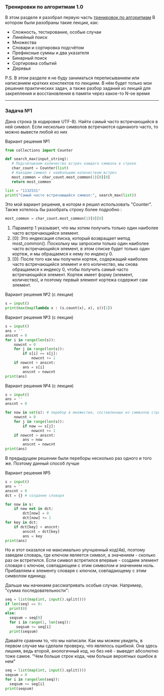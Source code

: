 ### Тренировки по алгоритмам 1.0

В этом разделе я разобрал первую часть [тренировок по алгоритмам](https://yandex.ru/yaintern/algorithm-training_1)
В котором были разобраны такие лекции, как:

- Сложность, тестирование, особые случаи
- Линейный поиск
- Множества
- Словари и сортировка подсчётом
- Префиксные суммы и два указателя
- Бинарный поиск
- Сортировка событий
- Деревья



P.S. В этом разделе я не буду заниматься переписыванием или написанием кратких конспектов по лекциям.
В нём будет только мои решения практических задач, а также разбор заданий из лекций для 
закрепления и восстановления в памяти через какое-то N-ое время

_____________________________________________________________________________________________________________________________


### Задача №1

 Дана строка (в кодировке UTF-8). Найти самый часто встречающийся в ней символ. Если несколько символов встречаются одинакого часто, то можно вывести любой из них

 Вариант решения №1

 ```python
from collections import Counter

def search_max(input_string):
    # Подсчитываем количество встреч каждого символа в строке
    char_count = Counter(list)
    # Находим символ с наибольшим количеством встреч
    most_common = char_count.most_common(1)[0][0]
    return most_common

list = "1132531"
print("Самый часто встречающийся символ:", search_max(list))
```
Это мой вариант решения, в которм я решил использовать "Counter".
Также хотелось бы разобрать строку более подробно : 

```python
most_common = char_count.most_common(1)[0][0]
```

1. Параметр 1 указывает, что мы хотим получить только один наиболее часто встречающийся элемент.
2. [0]: Это индексация списка, который возвращает метод most_common(). Поскольку мы запросили только один наиболее часто встречающийся элемент, в этом списке будет только один кортеж, и мы обращаемся к нему по индексу 0.
3. [0]: После того как мы получили кортеж, содержащий наиболее часто встречающийся элемент и его количество, мы снова обращаемся к индексу 0, чтобы получить самый часто встречающийся элемент. Кортеж имеет форму (элемент, количество), и поэтому первый элемент кортежа содержит сам элемент.

 Вариант решения №2 (с лекции)

 ```python
s = input()
print(max(map(lambda x : (s.count(x), x), s))[1])
```

Вариант решения №3 (с лекции)

```python
s = input()
ans = ''
anscnt = 0
for i in range(len(s)):
    nowcnt = 0
    for j in range(len(s)):
        if s[i] == s[j]:
            nowcnt += 1
    if nowcnt > anscnt:
        ans = s[i]
        anscnt = nowcnt
print(ans)
```
Вариант решения №4 (с лекции)

```python
s = input()
ans = ''
anscnt = 0

for now in set(s): # перебор в множестве, составленных из символов строки 
    nowcnt = 0
    for j in range(len(s)):
        if now == s[j]:
            nowcnt += 1
    if nowcnt > anscnt:
        ans = now
        anscnt = nowcnt
print(ans)
```

В предыдущем решении были переборы несколько раз одного и того же. Поэтому данный способ лучше

Вариант решения №5

```python
s = input()
ans = ''
anscnt = 0
dct = {} # создание словаря

for now in s:
    if now not in dct:
        dct[now] = 0
        dct[now] += 1
for key in dct:
    if dct[key] < anscnt:
        anscnt = dct[key]
        ans = key
print(ans)
```

Но и этот оказался не максимально улучшенный код(4в), поэтому заведем словарь, где ключом является символ, а значением - сколько раз он встретился. Если символ встретился впервые - создаем элемент словаря с ключом, совпадающем с этим символом и значением ноль. Прибавляем к элементу словаря с ключом, совпадающему с этим символом единицу.

Дальше мы начинаем рассматривать особые случаи. Например,
"сумма последовательности":

```python
seq = list(map(int, input().split()))
if len(seq) == 0:
  print(0)
else:
  seqsum = seq[0]
  for i in range(1, len(seq)):
     seqsum += seq[i]
  print(seqsum)
```
Давайте сравним то, что мы написали. Как мы можем увидеть, в первом случае мы сделали проверку, что являлось ошибкой. Она здесь лишняя, ведь второй, анологичный код, но без неё - выведет абсолютно тоже самое. "Чем больше строк кода, чем больше вероятных ошибок в нем"

```python
seq = list(map(int, input().split()))
seqsum = 0
for i in range(len(seq)):
  seqsum += seg[i]
print(seqsum)
```
